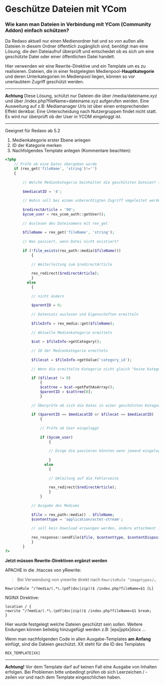# Geschütze Dateien mit YCom

### Wie kann man Dateien in Verbindung mit YCom (Community Addon) einfach schützen?
Da Redaxo aktuell nur einen Medienordner hat und so von außen alle Dateien in diesem Ordner öffentlich zugänglich sind, benötigt man eine Lösung, die den Dateiaufruf überprüft und entscheidet ob es sich um eine geschützte Datei oder einer öffentlichen Datei handelt. 

Hier verwenden wir eine Rewrite-Direktive und ein Template um es zu realisieren.  Dateien, die in einer festgelegten Medienpool-**Hauptkategorie** und deren Unterkategorien im Medienpool liegen, können so vor unerlaubtem Zugriff geschützt werden. 

----------
**Achtung**
Diese Lösung, schützt nur Dateien die über /media/dateiname.xyz und über /index.php?fileName=dateiname.xyz aufgerufen werden. Eine Ausweitung auf z.B: Mediamanager Urls ist über einen entsprechenden Effekt denkbar. Eine Unterscheidung nach Nutzergruppen findet nicht statt. Es wird nur überprüft ob der User in YCOM eingeloggt ist. 

----------
Geeignet für Redaxo ab 5.2

1. Medienkategorie erster Ebene anlegen
2. ID der Kategorie merken 
3. Nachfolgendes Template anlegen (Kommentare beachten): 

```php
<?php
    // Prüfe ob eine Datei übergeben wurde
	if (rex_get('fileName', 'string')!='')
    {
		
		// Welche Medienkategorie beinhaltet die geschützten Dateien? (Medienpool-Kategorie-ID)
		
		$mediacatID = '4';
		
		// Wohin soll bei einem unberechtigten Zugriff umgeleitet werden? (Artikel ID)
		
		$redirectArticle = '99';
		$ycom_user = rex_ycom_auth::getUser();
		
		// Auslesen des Dateinamens mit rex_get
		
		$fileName = rex_get('fileName', 'string');
		
		// Was passiert, wenn Datei nicht existiert?
		
		if (!file_exists(rex_path::media($fileName)))
			{
		
			// Weiterleitung zum $redirectArticle
		
			rex_redirect($redirectArticle);
			}
		  else
			{
		
			// nicht ändern
		
			$parentID = 0;
		
			// Datensatz auslesen und Eigenschaften ermitteln
		
			$fileInfo = rex_media::get($fileName);
		
			// Aktuelle Medienkategorie ermitteln
		
			$cat = $fileInfo->getCategory();
		
			// ID der Medienkategorie ermitteln
		
			$filecat = $fileInfo->getValue('category_id');
		
			// Wenn die ermittelte Kategorie nicht gleich "keine Kategorie" ist
		
			if ($filecat != 0)
				{
				$cattree = $cat->getPathAsArray();
				$parentID = $cattree[0];
				}
		
			// Überprüfe ob sich die Datei in einer geschützten Kategorie befindet
		
			if ($parentID == $mediacatID or $filecat == $mediacatID)
				{
		
				// Prüfe ob User eingeloggt
		
				if ($ycom_user)
					{
		
					// Dinge die passieren könnten wenn jemand eingeloggt ist.
		
					}
				  else
					{
		
					// Umleitung auf die Fehlerseite
		
					rex_redirect($redirectArticle);
					}
				}
		
			// Ausgabe des Mediums
		
			$file = rex_path::media() . $fileName;
			$contenttype = 'application/octet-stream';
		
			// soll kein Download erzwungen werden, ändere attachment in inline
		
			rex_response::sendFile($file, $contenttype, $contentDisposition = 'attachment');
			}
		}
?>
```

**Jetzt müssen Rewrite-Direktiven ergänzt werden**

APACHE in die .htacces von yRewrite:

> Bei Verwendung von yrewrite direkt nach `RewriteRule ^imagetypes/…`
    
	RewriteRule ^/?media/(.*\.(pdf|doc|zip))$ /index.php?fileName=$1 [L]

NGINX Direktive:

	location / {
	rewrite ^/?media/(.*\.(pdf|doc|zip))$ /index.php?fileName=$1 break;
	}

Hier wurde festgelegt welche Dateien geschützt sein sollen.
Weitere Endungen können beliebig hinzugefügt werden z.B:  |eps|pptx|docx …


Wenn man nachfolgenden Code in allen Ausgabe-Templates **am Anfang** einfügt, sind die Dateien geschützt. 
XX steht für die ID des Templates

	REX_TEMPLATE[XX]


----------
**Achtung!** Vor dem Template darf auf keinen Fall eine Ausgabe von Inhalten erfolgen.
Bei Problemen bitte unbedingt prüfen ob sich Leerzeichen / -zeilen vor und nach dem Template eingeschlichen haben.  

